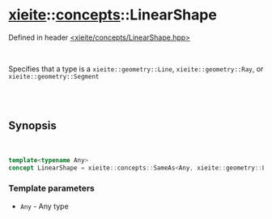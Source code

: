 # [xieite](../../README.md)::[concepts](../concepts.md)::LinearShape
Defined in header [<xieite/concepts/LinearShape.hpp>](../../include/xieite/concepts/LinearShape.hpp)

<br/>

Specifies that a type is a `xieite::geometry::Line`, `xieite::geometry::Ray`, or `xieite::geometry::Segment`

<br/><br/>

## Synopsis

<br/>

```cpp
template<typename Any>
concept LinearShape = xieite::concepts::SameAs<Any, xieite::geometry::Line, xieite::geometry::Ray, xieite::geometry::Segment>;
```
### Template parameters
- `Any` - Any type
